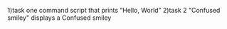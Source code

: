 1)task one command script that prints “Hello, World”
2)task 2 "Confused smiley" displays a Confused smiley
